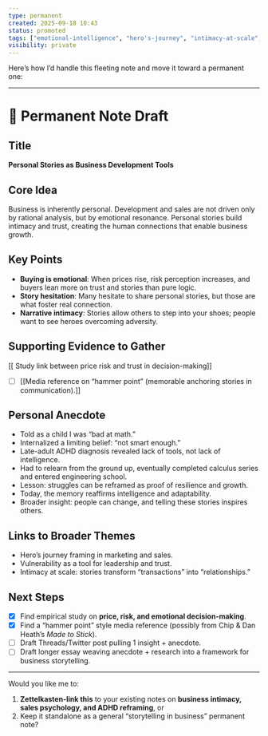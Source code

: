 ```yaml
---
type: permanent
created: 2025-09-18 10:43
status: promoted
tags: ["emotional-intelligence", "hero's-journey", "intimacy-at-scale", "narrative-intimacy", "personal-branding", "sales-psychology", "trust-building", "vulnerability-leadership"]
visibility: private
---
```

Here’s how I’d handle this fleeting note and move it toward a permanent one:

---

# 📝 Permanent Note Draft

## Title

**Personal Stories as Business Development Tools**

## Core Idea

Business is inherently personal. Development and sales are not driven only by rational analysis, but by emotional resonance. Personal stories build intimacy and trust, creating the human connections that enable business growth.

## Key Points

- **Buying is emotional**: When prices rise, risk perception increases, and buyers lean more on trust and stories than pure logic.
- **Story hesitation**: Many hesitate to share personal stories, but those are what foster real connection.
- **Narrative intimacy**: Stories allow others to step into your shoes; people want to see heroes overcoming adversity.

## Supporting Evidence to Gather

[[ Study link between price risk and trust in decision-making]]
- [ ]  [[Media reference on “hammer point” (memorable anchoring stories in communication).]]

## Personal Anecdote

- Told as a child I was “bad at math.”
- Internalized a limiting belief: “not smart enough.”
- Late-adult ADHD diagnosis revealed lack of tools, not lack of intelligence.
- Had to relearn from the ground up, eventually completed calculus series and entered engineering school.
- Lesson: struggles can be reframed as proof of resilience and growth.
- Today, the memory reaffirms intelligence and adaptability.
- Broader insight: people can change, and telling these stories inspires others.

## Links to Broader Themes

- Hero’s journey framing in marketing and sales.
- Vulnerability as a tool for leadership and trust.
- Intimacy at scale: stories transform “transactions” into “relationships.”

## Next Steps

- [x] Find empirical study on **price, risk, and emotional decision-making**.
- [x] Find a “hammer point” style media reference (possibly from Chip & Dan Heath’s _Made to Stick_).
- [ ] Draft Threads/Twitter post pulling 1 insight + anecdote.
- [ ] Draft longer essay weaving anecdote + research into a framework for business storytelling.

---

Would you like me to:

1. **Zettelkasten-link this** to your existing notes on **business intimacy, sales psychology, and ADHD reframing**, or
2. Keep it standalone as a general “storytelling in business” permanent note?